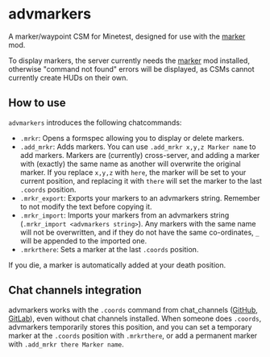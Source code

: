 # advmarkers

A marker/waypoint CSM for Minetest, designed for use with the [marker] mod.

To display markers, the server currently needs the [marker] mod installed,
otherwise "command not found" errors will be displayed, as CSMs cannot currently
create HUDs on their own.

## How to use

`advmarkers` introduces the following chatcommands:

 - `.mrkr`: Opens a formspec allowing you to display or delete markers.
 - `.add_mrkr`: Adds markers. You can use `.add_mrkr x,y,z Marker name` to add markers. Markers are (currently) cross-server, and adding a marker with (exactly) the same name as another will overwrite the original marker. If you replace `x,y,z` with `here`, the marker will be set to your current position, and replacing it with `there` will set the marker to the last `.coords` position.
 - `.mrkr_export`: Exports your markers to an advmarkers string. Remember to not modify the text before copying it.
 - `.mrkr_import`: Imports your markers from an advmarkers string (`.mrkr_import <advmarkers string>`). Any markers with the same name will not be overwritten, and if they do not have the same co-ordinates, `_` will be appended to the imported one.
 - `.mrkrthere`: Sets a marker at the last `.coords` position.

If you die, a marker is automatically added at your death position.

## Chat channels integration

advmarkers works with the `.coords` command from chat_channels ([GitHub],
[GitLab]), even without chat channels installed. When someone does `.coords`,
advmarkers temporarily stores this position, and you can set a temporary marker
at the `.coords` position with `.mrkrthere`, or add a permanent marker with
`.add_mrkr there Marker name`.

[marker]: https://github.com/Billy-S/kingdoms_game/blob/master/mods/marker
[GitHub]: https://github.com/luk3yx/minetest-chat_channels
[GitLab]: https://gitlab.com/luk3yx/minetest-chat_channels
